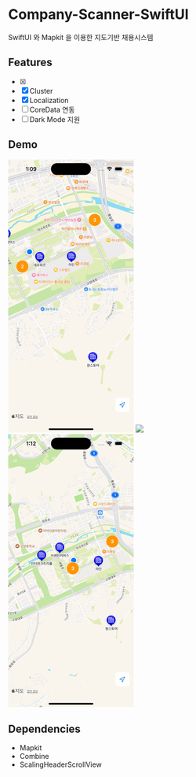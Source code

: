 # Company-Scanner-SwiftUI

SwiftUI 와 Mapkit 을 이용한 지도기반 채용시스템

## Features

- [x] 
- [x] Cluster
- [x] Localization
- [ ] CoreData 연동
- [ ] Dark Mode 지원

## Demo

<img src="./img/demo1.gif"> <img src="./img/demo2.gif"> <img src="./img/demo3.gif">

## Dependencies

- Mapkit
- Combine
- ScalingHeaderScrollView